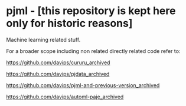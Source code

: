 # pjml - [this repository is kept here only for historic reasons]

Machine learning related stuff.

For a broader scope including non related directly related code refer to:

https://github.com/davips/cururu_archived

https://github.com/davips/pjdata_archived

https://github.com/davips/pjml-and-previous-version_archived

https://github.com/davips/automl-paje_archived
